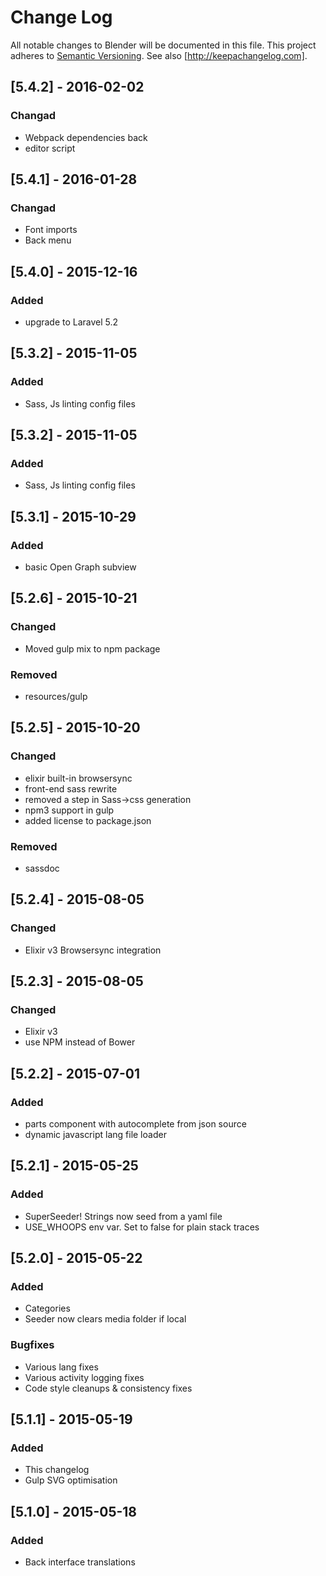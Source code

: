 # Change Log
All notable changes to Blender will be documented in this file.
This project adheres to [Semantic Versioning](http://semver.org/).
See also [http://keepachangelog.com].

## [5.4.2] - 2016-02-02
### Changad
- Webpack dependencies back
- editor script

## [5.4.1] - 2016-01-28
### Changad
- Font imports
- Back menu

## [5.4.0] - 2015-12-16
### Added
- upgrade to Laravel 5.2

## [5.3.2] - 2015-11-05
### Added
- Sass, Js linting config files

## [5.3.2] - 2015-11-05
### Added
- Sass, Js linting config files

## [5.3.1] - 2015-10-29
### Added
- basic Open Graph subview

## [5.2.6] - 2015-10-21
### Changed
- Moved gulp mix to npm package

### Removed
- resources/gulp


## [5.2.5] - 2015-10-20
### Changed
- elixir built-in browsersync
- front-end sass rewrite
- removed a step in Sass->css generation
- npm3 support in gulp
- added license to package.json

### Removed
- sassdoc


## [5.2.4] - 2015-08-05
### Changed
- Elixir v3 Browsersync integration


## [5.2.3] - 2015-08-05
### Changed
- Elixir v3
- use NPM instead of Bower


## [5.2.2] - 2015-07-01
### Added
- parts component with autocomplete from json source
- dynamic javascript lang file loader

## [5.2.1] - 2015-05-25
### Added
- SuperSeeder! Strings now seed from a yaml file
- USE\_WHOOPS env var. Set to false for plain stack traces

## [5.2.0] - 2015-05-22
### Added
- Categories
- Seeder now clears media folder if local

### Bugfixes
- Various lang fixes
- Various activity logging fixes
- Code style cleanups & consistency fixes


## [5.1.1] - 2015-05-19
### Added
- This changelog
- Gulp SVG optimisation


## [5.1.0] - 2015-05-18
### Added
- Back interface translations
